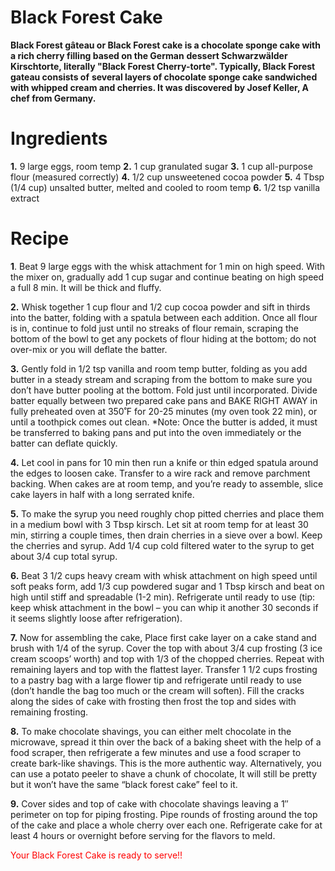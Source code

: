 # Black Forest Cake
**Black Forest gâteau or Black Forest cake is a chocolate sponge cake with a rich cherry filling based on the German**
**dessert Schwarzwälder Kirschtorte, literally "Black Forest Cherry-torte". Typically, Black Forest gateau consists of**
**several layers of chocolate sponge cake sandwiched with whipped cream and cherries. It was discovered by Josef Keller, A chef from Germany.**

# Ingredients
**1.**  9 large eggs, room temp
**2.**  1 cup granulated sugar
**3.**  1 cup all-purpose flour (measured correctly)
**4.**  1/2 cup unsweetened cocoa powder
**5.**  4 Tbsp (1/4 cup) unsalted butter, melted and cooled to room temp
**6.**  1/2 tsp vanilla extract

# Recipe
**1**.  Beat 9 large eggs with the whisk attachment for 1 min on high speed. With the mixer on, gradually add 1 cup sugar
and  continue beating on high speed a full 8 min. It will be thick and fluffy.

**2.**  Whisk together 1 cup flour and 1/2 cup cocoa powder and sift in thirds into the batter, folding with a spatula
between each addition. Once all flour is in, continue to fold just until no streaks of flour remain, scraping the bottom 
of the bowl to get any pockets of flour hiding at the bottom; do not over-mix or you will deflate the batter.

**3.**  Gently fold in 1/2 tsp vanilla and room temp butter, folding as you add butter in a steady stream and scraping 
from the bottom to make sure you don’t have butter pooling at the bottom. Fold just until incorporated. Divide batter 
equally between two prepared cake pans and BAKE RIGHT AWAY in fully preheated oven at 350˚F for 20-25 minutes (my oven 
took 22 min), or until a toothpick comes out clean. *Note: Once the butter is added, it must be transferred to baking 
pans and put into the oven immediately or the batter can deflate quickly.

**4.**  Let cool in pans for 10 min then run a knife or thin edged spatula around the edges to loosen cake. Transfer to a 
wire rack and remove parchment backing. When cakes are at room temp, and you’re ready to assemble, slice cake layers in 
half with a long serrated knife.

**5.**  To make the syrup you need roughly chop pitted cherries and place them in a medium bowl with 3 Tbsp kirsch. Let 
sit at room temp for at least 30 min, stirring a couple times, then drain cherries in a sieve over a bowl. Keep the 
cherries and syrup. Add 1/4 cup cold filtered water to the syrup to get about 3/4 cup total syrup.

**6.**  Beat 3 1/2 cups heavy cream with whisk attachment on high speed until soft peaks form, add 1/3 cup powdered sugar 
and 1 Tbsp kirsch and beat on high until stiff and spreadable (1-2 min). Refrigerate until ready to use (tip: keep whisk 
attachment in the bowl – you can whip it another 30 seconds if it seems slightly loose after refrigeration).

**7.**  Now for assembling the cake, Place first cake layer on a cake stand and brush with 1/4 of the syrup. Cover the 
top with about 3/4 cup frosting (3 ice cream scoops’ worth) and top with 1/3 of the chopped cherries. Repeat with 
remaining layers and top with the flattest layer. Transfer 1 1/2 cups frosting to a pastry bag with a large flower tip 
and refrigerate until ready to use (don’t handle the bag too much or the cream will soften). Fill the cracks along the 
sides of cake with frosting then frost the top and sides with remaining frosting.

**8.**  To make chocolate shavings, you can either melt chocolate in the microwave, spread it thin over the back of a 
baking sheet with the help of a food scraper, then refrigerate a few minutes and use a food scraper to create bark-like 
shavings. This is the more authentic way. Alternatively, you can use a potato peeler to shave a chunk of chocolate, It 
will still be pretty but it won’t have the same “black forest cake” feel to it.

**9.**  Cover sides and top of cake with chocolate shavings leaving a 1″ perimeter on top for piping frosting. Pipe 
rounds of frosting around the top of the cake and place a whole cherry over each one. Refrigerate cake for at least 4 
hours or overnight before serving for the flavors to meld.

<span style="color:red;">Your Black Forest Cake is ready to serve!!</span>
